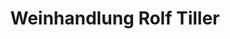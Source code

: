 ---
title: "Weinhandlung Rolf Tiller"
url: /flensburg/weinhandlung-rolf-tiller/
shop: Spirituosen
---